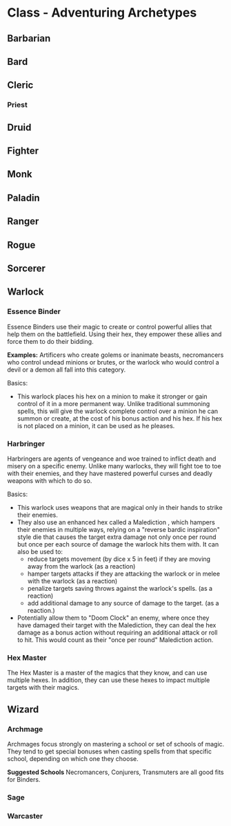 # Class - Adventuring Archetypes

<!-- toc -->

## Barbarian

### 

###

###

## Bard

## Cleric



### Priest


## Druid

## Fighter

## Monk

## Paladin

## Ranger

## Rogue

## Sorcerer

## Warlock

### Essence Binder
Essence Binders use their magic to create or control powerful allies that help them on the battlefield. Using their hex, they empower these allies and force them to do their bidding.

**Examples:** Artificers who create golems or inanimate beasts, necromancers who control undead minions or brutes, or the warlock who would control a devil or a demon all fall into this category. 

Basics:

- This warlock places his hex on a minion to make it stronger or gain control of it in a more permanent way. Unlike traditional summoning spells, this will give the warlock complete control over a minion he can summon or create, at the cost of his bonus action and his hex. If his hex is not placed on a minion, it can be used as he pleases.

### Harbringer

Harbringers are agents of vengeance and woe trained to inflict death and misery on a specific enemy. Unlike many warlocks, they will fight toe to toe with their enemies, and they have mastered powerful curses and deadly weapons with which to do so.

Basics:

- This warlock uses weapons that are magical only in their hands to strike their enemies.
- They also use an enhanced hex called a Malediction , which hampers their enemies in multiple ways, relying on a "reverse bardic inspiration" style die that causes the target extra damage not only once per round but once per each source of damage the warlock hits them with. It can also be used to:
    - reduce targets movement (by dice x 5 in feet) if they are moving away from the warlock (as a reaction)
    - hamper targets attacks if they are attacking the warlock or in melee with the warlock (as a reaction)
    - penalize targets saving throws against the warlock's spells. (as a reaction)
    - add additional damage to any source of damage to the target. (as a reaction.)
- Potentially allow them to "Doom Clock" an enemy, where once they have damaged their target with the Malediction, they can deal the hex damage as a bonus action without requiring an additional attack or roll to hit. This would count as their "once per round" Malediction action. 

### Hex Master

The Hex Master is a master of the magics that they know, and can use multiple hexes. In addition, they can use these hexes to impact multiple targets with their magics.

## Wizard

### Archmage
Archmages focus strongly on mastering a school or set of schools of magic. They tend to get special bonuses when casting spells from that specific school, depending on which one they choose.  

**Suggested Schools** Necromancers, Conjurers, Transmuters are all good fits for Binders.

### Sage

### Warcaster

